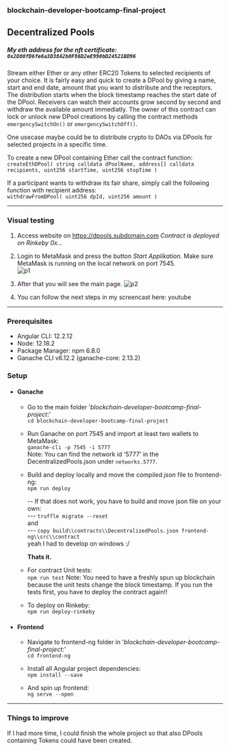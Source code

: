 ### blockchain-developer-bootcamp-final-project

## Decentralized Pools
##### My eth address for the nft certificate:  `0x2D80fD6fe6a3D38A2b0F86D2eE990bD24521BD96`

Stream either Ether or any other ERC20 Tokens to selected recipients of your choice. It is fairly easy and quick to create a DPool by giving a name, start and end date, amount that you want to distribute and the receptors. The distribution starts when the block timestamp reaches the start date of the DPool. Receivers can watch their accounts grow second by second and withdraw the available amount immediatly. The owner of this contract can lock or unlock new DPool creations by calling the contract methods `emergencySwitchOn()` or `emergencySwitchOff()`.

One usecase maybe could be to distribute crypto to DAOs via DPools for selected projects in a specific time.<br/>

To create a new DPool containing Ether call the contract function:<br/>
`createEthDPool(
        string calldata dPoolName,
        address[] calldata recipients,
        uint256 startTime,
        uint256 stopTime
    )`
<br/>

If a participant wants to withdraw its fair share, simply call the following function with recipient address:<br/>
`withdrawFromDPool( uint256 dpId, uint256 amount )`

------------
### Visual testing
1. Access website on https://dpools.subdomain.com
*Contract is deployed on Rinkeby 0x...*
2. Login to MetaMask and press the button *Start Applikation*.
Make sure MetaMask is running on the local network on port 7545.<br/>
![p1](https://user-images.githubusercontent.com/8811485/142629714-453582d5-834a-44f8-b025-c0b6feed6e31.jpg)

3. After that you will see the main page.
![p2](https://user-images.githubusercontent.com/8811485/142629735-a346c7ca-fa13-4992-8987-62e524c36b52.jpg)

4. You can follow the next steps in my screencast here:
youtube

------------

### Prerequisites
 - Angular CLI: 12.2.12
 - Node: 12.18.2
 - Package Manager: npm 6.8.0
 - Ganache CLI v6.12.2 (ganache-core: 2.13.2)

### Setup
- #### Ganache
  - Go to the main folder '*blockchain-developer-bootcamp-final-project*:'<br/>
    `cd blockchain-developer-bootcamp-final-project`

  - Run Ganache on port 7545 and import at least two wallets to MetaMask:<br/>
    `ganache-cli -p 7545 -i 5777`<br/>
    Note: You can find the network id '5777' in the DecentralizedPools.json under `networks.5777`.

  - Build and deploy locally and move the compiled *json* file to frontend-ng:<br/>
    `npm run deploy`

    --  If that does not work, you have to build and move json file on your own:<br/>
     --- `truffle migrate --reset`  
     and           
     --- `copy build\\contracts\\DecentralizedPools.json frontend-ng\\src\\contract` <br/>
     yeah I had to develop on windows :/
     <br/>

     **Thats it.**

  - For contract Unit tests:<br/>
    `npm run test`
Note: You need to have a freshly spun up blockchain because the unit tests change the block timestamp. If you run the tests first, you have to deploy the contract again!!

  - To deploy on Rinkeby:<br/>
    `npm run deploy-rinkeby`

- #### Frontend
  - Navigate to frontend-ng folder in '*blockchain-developer-bootcamp-final-project*:'<br/>
    `cd frontend-ng`
 
  - Install all Angular project dependencies:<br/>
    `npm install --save`

  - And spin up frontend:<br/>
    `ng serve --open`

------------
### Things to improve

If I had more time, I could finish the whole project so that also DPools containing Tokens could have been created.
